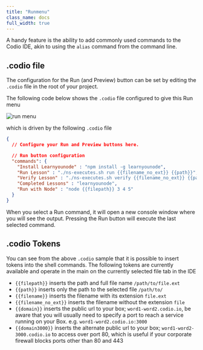 ```yaml
---
title: "Runmenu"
class_name: docs
full_width: true
---
```


A handy feature is the ability to add commonly used commands to the Codio IDE, akin to using the `alias` command from the command line.

## .codio file
The configuration for the Run (and Preview) button can be set by editing the `.codio` file in the root of your project.

The following code below shows the `.codio` file configured to give this Run menu

![run menu](/img/docs/run-menu.png)

which is driven by the following `.codio` file

```json
{
  // Configure your Run and Preview buttons here.

  // Run button configuration
  "commands": {
    "Install Learnyounode" : "npm install -g learnyounode",
    "Run Lesson" : "./ns-executes.sh run {{filename_no_ext}} {{path}}",
    "Verify Lesson" : "./ns-executes.sh verify {{filename_no_ext}} {{path}}",
    "Completed Lessons" : "learnyounode",
    "Run with Node" : "node {{filepath}} 3 4 5"
  }
}
```

When you select a Run command, it will open a new console window where you will see the output. Pressing the Run button will execute the last selected command.

## .codio Tokens
You can see from the above `.codio` sample that it is possible to insert tokens into the shell commands. The following tokens are currently available and operate in the main on the currently selected file tab in the IDE

- `{{filepath}}` inserts the path and full file name `/path/to/file.ext`
- `{{path}}` inserts only the path to the selected file `/path/to/`
- `{{filename}}` inserts the filename with its extension `file.ext`
- `{{filename_no_ext}}` inserts the filename without the extension `file`
- `{{domain}}` inserts the public url to your box; `word1-word2.codio.io`, be aware that you will usually need to specify a port to reach a service running on your Box. e.g. `word1-word2.codio.io:3000`
- `{{domain3000}}` inserts the alternate public url to your box; `word1-word2-3000.codio.io` to access over port 80, which is useful if your corporate firewall blocks ports other than 80 and 443
